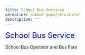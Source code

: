 ```yaml
---
title: School Bus Services
permalink: /about-gwps/permalink/
description: ""
---
```

<font color="blue" size="5" type="arial"> School Bus Service </font>

School Bus Operator and Bus Fare
